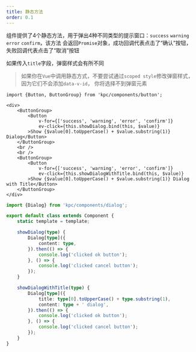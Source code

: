 ```yaml
---
title: 静态方法
order: 0.1
---
```


组件提供了4个静态方法，用于弹出4种不同类型的提示窗口：`success` `warning` `error` `confirm`，该方法
会返回`Promise`对象，成功回调代表点击了“确认”按钮，失败回调代表点击了“取消”按钮

如果传入`title`字段，弹窗样式会有所不同

> 如果你在`Vue`中调用静态方式，不要尝试通过`scoped style`修改弹窗样式，因为它们不会添加`data-v-id`，
> 你将选择不到弹窗元素

```vdt
import {Button, ButtonGroup} from 'kpc/components/button';

<div>
    <ButtonGroup>
        <Button 
            v-for={['success', 'warning', 'error', 'confirm']}
            ev-click={this.showDialog.bind(this, $value)}
        >Show {$value[0].toUpperCase() + $value.substring(1)} Dialog</Button>
    </ButtonGroup>
    <br />
    <br />
    <ButtonGroup>
        <Button 
            v-for={['success', 'warning', 'error', 'confirm']}
            ev-click={this.showDialogWithTitle.bind(this, $value)}
        >Show {$value[0].toUpperCase() + $value.substring(1)} Dialog with Title</Button>
    </ButtonGroup>
</div>
```

```ts
import {Dialog} from 'kpc/components/dialog';

export default class extends Component {
    static template = template;

    showDialog(type) {
        Dialog[type]({
            content: type,
        }).then(() => {
            console.log('clicked ok button');
        }, () => {
            console.log('clicked cancel button');
        });
    }

    showDialogWithTitle(type) {
        Dialog[type]({
            title: type[0].toUpperCase() + type.substring(1),
            content: type + ' dialog',
        }).then(() => {
            console.log('clicked ok button');
        }, () => {
            console.log('clicked cancel button');
        });
    }
}
```
